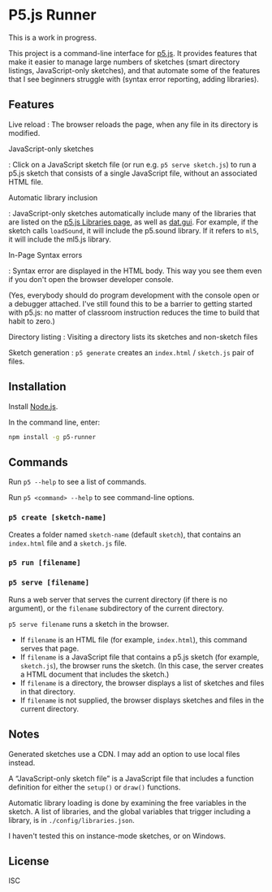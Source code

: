 # P5.js Runner

This is a work in progress.

This project is a command-line interface for
[p5.js](https://p5js.org/reference/#/p5/loadSound). It provides features that
make it easier to manage large numbers of sketches (smart directory listings,
JavaScript-only sketches), and that automate some of the features that I see
beginners struggle with (syntax error reporting, adding libraries).

## Features

Live reload
: The browser reloads the page, when any file in its directory is modified.

JavaScript-only sketches

: Click on a JavaScript sketch file (or run e.g. `p5 serve sketch.js`) to run a
  p5.js sketch that consists of a single JavaScript file, without an associated
  HTML file.

Automatic library inclusion

: JavaScript-only sketches automatically include many of the libraries that are
  listed on the [p5.js Libraries page](https://p5js.org/libraries/), as well as
  [dat.gui](https://github.com/dataarts/dat.gui). For example, if the sketch
  calls  `loadSound`, it will include the p5.sound library. If it refers to
  `ml5`, it will include the ml5.js library.

In-Page Syntax errors

: Syntax error are displayed in the HTML body. This way you see them even if you
  don't open the browser developer console.

  (Yes, everybody should do program development with the console open or a
  debugger attached. I've still found this to be a barrier to getting started
  with p5.js: no matter of classroom instruction reduces the time to build that
  habit to zero.)

Directory listing
: Visiting a directory lists its sketches and non-sketch files

Sketch generation
: `p5 generate` creates an `index.html` / `sketch.js` pair of files.

## Installation

Install [Node.js](https://nodejs.org/).

In the command line, enter:

```sh
npm install -g p5-runner
```

## Commands

Run `p5 --help` to see a list of commands.

Run `p5 <command> --help` to see command-line options.

### `p5 create [sketch-name]`

Creates a folder named `sketch-name` (default `sketch`), that contains an
`index.html` file and a `sketch.js` file.

### `p5 run [filename]`

### `p5 serve [filename]`

Runs a web server that serves the current directory (if there is no argument),
or the `filename` subdirectory of the current directory.

`p5 serve filename` runs a sketch in the browser.

- If `filename` is an HTML file (for example, `index.html`), this command serves
  that page.
- If `filename` is a JavaScript file that contains a p5.js sketch (for example,
  `sketch.js`), the browser runs the sketch. (In this case, the server creates a
  HTML document that includes the sketch.)
- If `filename` is a directory, the browser displays a list of sketches and files in that directory.
- If `filename` is not supplied, the browser displays sketches and files in the
  current directory.

## Notes

Generated sketches use a CDN. I may add an option to use local files instead.

A “JavaScript-only sketch file” is a JavaScript file that includes a function
definition for either the `setup()` or `draw()` functions.

Automatic library loading is done by examining the free variables in the sketch.
A list of libraries, and the global variables that trigger including a library,
is in `./config/libraries.json`.

I haven't tested this on instance-mode sketches, or on Windows.

## License

ISC
